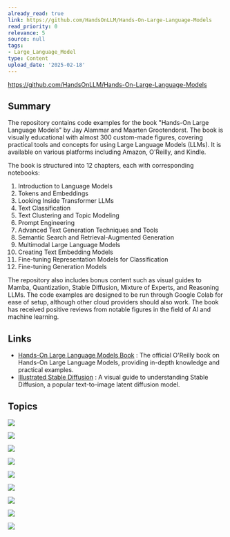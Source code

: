 ```yaml
---
already_read: true
link: https://github.com/HandsOnLLM/Hands-On-Large-Language-Models
read_priority: 0
relevance: 5
source: null
tags:
- Large_Language_Model
type: Content
upload_date: '2025-02-18'
---
```


https://github.com/HandsOnLLM/Hands-On-Large-Language-Models
## Summary

The repository contains code examples for the book "Hands-On Large Language Models" by Jay Alammar and Maarten Grootendorst. The book is visually educational with almost 300 custom-made figures, covering practical tools and concepts for using Large Language Models (LLMs). It is available on various platforms including Amazon, O'Reilly, and Kindle.

The book is structured into 12 chapters, each with corresponding notebooks:

1. Introduction to Language Models
2. Tokens and Embeddings
3. Looking Inside Transformer LLMs
4. Text Classification
5. Text Clustering and Topic Modeling
6. Prompt Engineering
7. Advanced Text Generation Techniques and Tools
8. Semantic Search and Retrieval-Augmented Generation
9. Multimodal Large Language Models
10. Creating Text Embedding Models
11. Fine-tuning Representation Models for Classification
12. Fine-tuning Generation Models

The repository also includes bonus content such as visual guides to Mamba, Quantization, Stable Diffusion, Mixture of Experts, and Reasoning LLMs. The code examples are designed to be run through Google Colab for ease of setup, although other cloud providers should also work. The book has received positive reviews from notable figures in the field of AI and machine learning.
## Links

- [Hands-On Large Language Models Book](https://www.oreilly.com/library/view/hands-on-large-language/9781098150952/) : The official O'Reilly book on Hands-On Large Language Models, providing in-depth knowledge and practical examples.
- [Illustrated Stable Diffusion](https://jalammar.github.io/illustrated-stable-diffusion/) : A visual guide to understanding Stable Diffusion, a popular text-to-image latent diffusion model.

## Topics

![](topics/Concept/Transformer%20LLMs)

![](topics/Concept/Tokens%20and%20Embeddings)

![](topics/Concept/Text%20Classification)

![](topics/Concept/Text%20Clustering%20and%20Topic%20Modeling)

![](topics/Concept/Retrieval%20Augmented%20Generation%20RAG)

![](topics/Concept/Multimodal%20Large%20Language%20Models)

![](topics/Concept/Embedding%20Models)

![](topics/Concept/Fine%20tuning)

![](topics/Concept/Prompt%20Engineering)